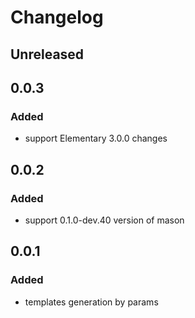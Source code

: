 # Changelog

## Unreleased
## 0.0.3
### Added
* support Elementary 3.0.0 changes

## 0.0.2
### Added
* support 0.1.0-dev.40 version of mason

## 0.0.1
### Added
* templates generation by params
